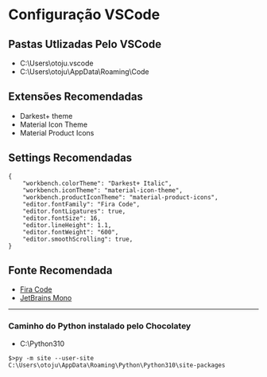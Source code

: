 # Configuração VSCode

## Pastas Utlizadas Pelo VSCode

- C:\Users\otoju\.vscode
- C:\Users\otoju\AppData\Roaming\Code

## Extensões Recomendadas

- Darkest+ theme
- Material Icon Theme
- Material Product Icons

## Settings Recomendadas

```
{
    "workbench.colorTheme": "Darkest+ Italic",
    "workbench.iconTheme": "material-icon-theme",
    "workbench.productIconTheme": "material-product-icons",
    "editor.fontFamily": "Fira Code",
    "editor.fontLigatures": true,
    "editor.fontSize": 16,
    "editor.lineHeight": 1.1,
    "editor.fontWeight": "600",
    "editor.smoothScrolling": true,
}
```

## Fonte Recomendada

- [Fira Code](https://fonts.google.com/specimen/Fira+Code)
- [JetBrains Mono](https://fonts.google.com/specimen/JetBrains+Mono)

---

### Caminho do Python instalado pelo Chocolatey

- C:\Python310

```
$>py -m site --user-site
C:\Users\otoju\AppData\Roaming\Python\Python310\site-packages
```


